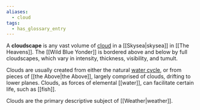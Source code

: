 ```yaml
---
aliases:
  - cloud
tags:
  - has_glossary_entry
---
```

A **cloudscape** is any vast volume of [cloud](https://en.wikipedia.org/wiki/Cloud) in a [[Skysea|skysea]] in [[The Heavens]]. The [[Wild Blue Yonder]] is bordered above and below by full cloudscapes, which vary in intensity, thickness, visibility, and tumult. 

Clouds are usually created from either the natural [water cycle](https://en.wikipedia.org/wiki/Water_cycle), or from pieces of [[the Above|the Above]], largely comprised of clouds, drifting to lower planes. Clouds, as forces of elemental [[water]], can facilitate certain life, such as [[fish]].

Clouds are the primary descriptive subject of [[Weather|weather]].

